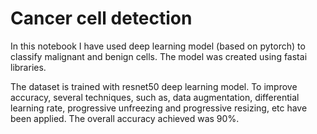 # Cancer cell detection
In this notebook I have used deep learning model (based on pytorch) to classify malignant and benign cells. The model was created using fastai libraries.

The dataset is trained with resnet50 deep learning model. To improve accuracy, several techniques, such as, data augmentation, differential learning rate, progressive unfreezing and progressive resizing, etc have been applied. The overall accuracy achieved was 90%.
